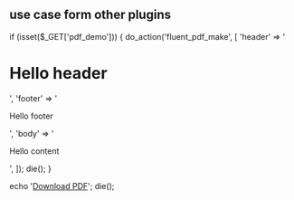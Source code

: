 ## use case form other plugins
if (isset($_GET['pdf_demo'])) {
    do_action('fluent_pdf_make', [
        'header' => '<h1>Hello header</h1>',
        'footer' => '<p>Hello footer</p>',
        'body' => '<p>Hello content</p>',
    ]);
    die();
}

echo '<a href="'. site_url() . '?pdf_demo'.'" download target="_blank" class="button button-primary">Download PDF</a>';
die();